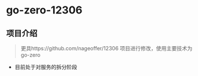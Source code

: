 # go-zero-12306

## 项目介绍
> 更具https://github.com/nageoffer/12306 项目进行修改，使用主要技术为go-zero

- 目前处于对服务的拆分阶段
